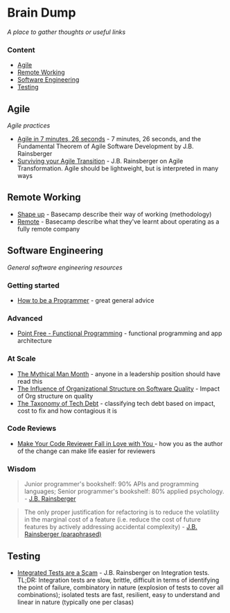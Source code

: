 # Brain Dump

_A place to gather thoughts or useful links_

### Content
- [Agile](#agile)
- [Remote Working](#remote-working)
- [Software Engineering](#software-engineering)
- [Testing](#testing)

## Agile

*Agile practices*

- [Agile in 7 minutes, 26 seconds](https://youtu.be/WSes_PexXcA) - 7 minutes, 26 seconds, and the Fundamental Theorem of Agile Software Development by J.B. Rainsberger
- [Surviving your Agile Transition](https://youtu.be/UQOmGiv7rUk) - J.B. Rainsberger on Agile Transformation. Agile should be lightweight, but is interpreted in many ways

## Remote Working

- [Shape up](https://basecamp.com/shapeup) - Basecamp describe their way of working (methodology)
- [Remote](https://basecamp.com/books/remote) - Basecamp describe what they've learnt about operating as a fully remote company

## Software Engineering

*General software engineering resources*

### Getting started

- [How to be a Programmer](https://www.doc.ic.ac.uk/~susan/475/HowToBeAProgrammer.pdf) - great general advice

### Advanced
- [Point Free - Functional Programming](https://www.pointfree.co/) - functional programming and app architecture

### At Scale
- [The Mythical Man Month](https://en.wikipedia.org/wiki/The_Mythical_Man-Month) - anyone in a leadership position should have read this
- [The Influence of Organizational Structure on Software Quality](https://www.microsoft.com/en-us/research/wp-content/uploads/2016/02/tr-2008-11.pdf) - Impact of Org structure on quality
- [The Taxonomy of Tech Debt](https://technology.riotgames.com/news/taxonomy-tech-debt) - classifying tech debt based on impact, cost to fix and how contagious it is

### Code Reviews
- [Make Your Code Reviewer Fall in Love with You
](https://mtlynch.io/code-review-love/) - how you as the author of the change can make life easier for reviewers

### Wisdom
> Junior programmer's bookshelf: 90% APIs and programming languages; Senior programmer's bookshelf: 80% applied psychology. - [J.B. Rainsberger](https://twitter.com/jbrains/status/616228270841962496?s=20)

> The only proper justification for refactoring is to reduce the volatility in the marginal cost of a feature (i.e. reduce the cost of future features by actively addressing accidental complexity) - [J.B. Rainsberger (paraphrased)](https://www.youtube.com/watch?v=UQOmGiv7rUk)

## Testing
- [Integrated Tests are a Scam](https://vimeo.com/80533536) - J.B. Rainsberger on Integration tests. TL;DR: Integration tests are slow, brittle, difficult in terms of identifying the point of failure, combinatory in nature (explosion of tests to cover all combinations); isolated tests are fast, resilient, easy to understand and linear in nature (typically one per clasas)
